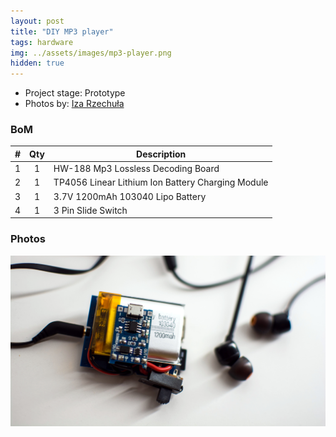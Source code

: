 ```yaml
---
layout: post
title: "DIY MP3 player"
tags: hardware
img: ../assets/images/mp3-player.png
hidden: true
---
```


- Project stage: Prototype
- Photos by: [Iza Rzechuła](https://www.iza.rzechula.pl/)


### BoM

| # | Qty | Description |
| --- | :-: | --- |
| 1 | 1 | HW-188 Mp3 Lossless Decoding Board |
| 2 | 1 | TP4056 Linear Lithium Ion Battery Charging Module |
| 3 | 1 | 3.7V 1200mAh 103040 Lipo Battery |
| 4 | 1 | 3 Pin Slide Switch |

### Photos

![mp3-player1.jpg](../assets/images/mp3-player1.jpg)
